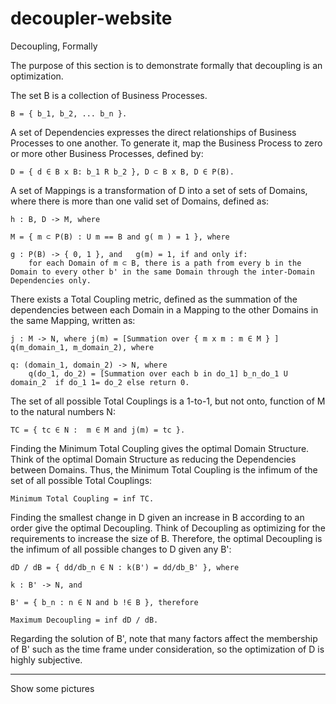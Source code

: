 # decoupler-website

Decoupling, Formally

The purpose of this section is to demonstrate formally that decoupling is an optimization.


The set B is a collection of Business Processes.

	B = { b_1, b_2, ... b_n }.



A set of Dependencies expresses the direct relationships of Business Processes to one another. To generate it, map the Business Process to zero or more other Business Processes, defined by:

	D = { d ∈ B x B: b_1 R b_2 }, D ⊂ B x B, D ∈ P(B).


A set of Mappings is a transformation of D into a set of sets of Domains, where there is more than one valid set of Domains, defined as:

	h : B, D -> M, where

	M = { m ⊂ P(B) : U m == B and g( m ) = 1 }, where

	g : P(B) -> { 0, 1 }, and 	g(m) = 1, if and only if:
		for each Domain of m ⊂ B, there is a path from every b in the Domain to every other b' in the same Domain through the inter-Domain Dependencies only.



There exists a Total Coupling metric, defined as the summation of the dependencies between each Domain in a Mapping to the other Domains in the same Mapping, written as:

 	j : M -> N, where j(m) = [Summation over { m x m : m ∈ M } ] q(m_domain_1, m_domain_2), where

	q: (domain_1, domain_2) -> N, where
		q(do_1, do_2) = [Summation over each b in do_1] b_n_do_1 U domain_2  if do_1 1= do_2 else return 0.



The set of all possible Total Couplings is a 1-to-1, but not onto, function of M to the natural numbers N:

	TC = { tc ∈ N :  m ∈ M and j(m) = tc }.



Finding the Minimum Total Coupling gives the optimal Domain Structure. Think of the optimal Domain Structure as reducing the Dependencies between Domains. Thus, the Minimum Total Coupling is the infimum of the set of all possible Total Couplings:

	Minimum Total Coupling = inf TC.



Finding the smallest change in D given an increase in B according to an order give the optimal Decoupling. Think of Decoupling as optimizing for the requirements to increase the size of B. Therefore, the optimal Decoupling is the infimum of all possible changes to D given any B':

	dD / dB = { dd/db_n ∈ N : k(B') = dd/db_B' }, where

	k : B' -> N, and

	B' = { b_n : n ∈ N and b !∈ B }, therefore

	Maximum Decoupling = inf dD / dB.


Regarding the solution of B', note that many factors affect the membership of B' such as the time frame under consideration, so the optimization of D is highly subjective.


-------

Show some pictures


